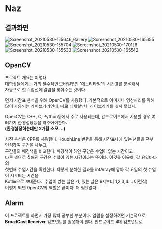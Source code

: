 # Naz

## 결과화면
![Screenshot_20210530-165646_Gallery](https://user-images.githubusercontent.com/50979183/120099868-cdec8c00-c178-11eb-8240-e78278165e00.jpg)
![Screenshot_20210530-165655](https://user-images.githubusercontent.com/50979183/120099870-ce852280-c178-11eb-89a2-7578a610b42f.jpg)
![Screenshot_20210530-165704](https://user-images.githubusercontent.com/50979183/120099871-ce852280-c178-11eb-9b29-ffec7728f04c.jpg)
![Screenshot_20210530-170126](https://user-images.githubusercontent.com/50979183/120099872-cf1db900-c178-11eb-9c95-8d88167a62b9.jpg)
![Screenshot_20210530-165533](https://user-images.githubusercontent.com/50979183/120099873-cf1db900-c178-11eb-91c6-541d7effa6da.jpg)
![Screenshot_20210530-165542](https://user-images.githubusercontent.com/50979183/120099874-cfb64f80-c178-11eb-8749-34f96d8a6361.jpg)

## OpenCV
프로젝트 개요는 이렇다.    
대학생들에게는 거의 필수적인 모바일앱인 '에브리타임'의 시간표를 분석해서    
자동으로 첫 수업전에 알람을 맞춰주는 것이다.    
    
먼저 시간표 분석을 위해 OpenCV를 사용했다. 기본적으로 이미지나 영상처리를 위해    
많이 사용되는 라이브러리인데, 따로 대체할만한 라이브러리를 찾지 못했다.    
    
OpenCV는 C++, C, Python등에서 주로 사용되는데, 안드로이드에서 사용할 경우 여러가지 환경설정등을 해주어야한다.    
**(환경설정하는데만 2개월 소모....)**    
    
사진 분석은 CPP를 사용했다. HoughLine 변환을 통해 시간표내에 있는 선들을 전부 인식하여 구간을 나누고,    
구간들의 배경색을 비교한다. 배경색이 하얀 구간은 수업이 없는 시간이고,    
다른 색으로 칠해진 구간은 수업이 있는 시간이라는 뜻이다. 이것을 이용해, 각 요일마다의    
첫번째 수업시간을 확인한다. 이렇게 분석한 결과를 intArray에 담아 각 요일의 첫 수업이 시작되는 시간을    
Kotlin으로 보내준다. (수업이 없는 날은 -1, 있는 날은 9시부터 1,2,3,4.... 이런식)    
이렇게 되면 OpenCV의 역할은 끝이다. 더 필요없다.    
    
## Alarm
이 프로젝트를 하면서 가장 많이 공부한 부분이다. 알람을 설정하려면 기본적으로
**BroadCast Receiver** 컴포넌트를 활용해야 한다. 안드로이드 4대 컴포넌트로 

